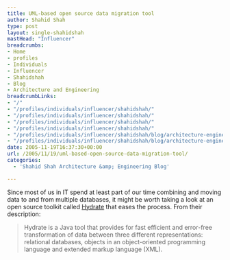 ```yaml
---
title: UML-based open source data migration tool
author: Shahid Shah
type: post
layout: single-shahidshah
mastHead: "Influencer"
breadcrumbs:
- Home
- profiles
- Individuals
- Influencer
- Shahidshah
- Blog
- Architecture and Engineering
breadcrumbLinks:
- "/"
- "/profiles/individuals/influencer/shahidshah/"
- "/profiles/individuals/influencer/shahidshah/"
- "/profiles/individuals/influencer/shahidshah/"
- "/profiles/individuals/influencer/shahidshah/"
- "/profiles/individuals/influencer/shahidshah/blog/architecture-engineering/"
- "/profiles/individuals/influencer/shahidshah/blog/architecture-engineering/"
date: 2005-11-19T16:37:30+00:00
url: /2005/11/19/uml-based-open-source-data-migration-tool/
categories:
  - 'Shahid Shah Architecture &amp; Engineering Blog'

---
```

Since most of us in IT spend at least part of our time combining and moving data to and from multiple databases, it might be worth taking a look at an open source toolkit called [Hydrate][1] that eases the process. From their description:

> Hydrate is a Java tool that provides for fast efficient and error-free transformation of data between three different representations: relational databases, objects in an object-oriented programming language and extended markup language (XML).

 [1]: http://hydrate.sourceforge.net/